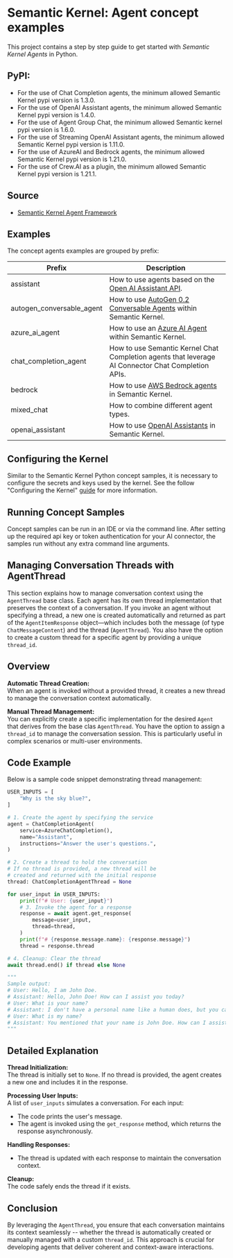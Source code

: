# Semantic Kernel: Agent concept examples

This project contains a step by step guide to get started with _Semantic Kernel Agents_ in Python.

## PyPI:

- For the use of Chat Completion agents, the minimum allowed Semantic Kernel pypi version is 1.3.0.
- For the use of OpenAI Assistant agents, the minimum allowed Semantic Kernel pypi version is 1.4.0.
- For the use of Agent Group Chat, the minimum allowed Semantic kernel pypi version is 1.6.0.
- For the use of Streaming OpenAI Assistant agents, the minimum allowed Semantic Kernel pypi version is 1.11.0.
- For the use of AzureAI and Bedrock agents, the minimum allowed Semantic Kernel pypi version is 1.21.0.
- For the use of Crew.AI as a plugin, the minimum allowed Semantic Kernel pypi version is 1.21.1.


## Source

- [Semantic Kernel Agent Framework](../../../semantic_kernel/agents/)

## Examples

The concept agents examples are grouped by prefix:

Prefix|Description
---|---
assistant|How to use agents based on the [Open AI Assistant API](https://platform.openai.com/docs/assistants).
autogen_conversable_agent| How to use [AutoGen 0.2 Conversable Agents](https://microsoft.github.io/autogen/0.2/docs/Getting-Started) within Semantic Kernel.
azure_ai_agent|How to use an [Azure AI Agent](https://learn.microsoft.com/en-us/azure/ai-services/agents/quickstart?pivots=programming-language-python-azure) within Semantic Kernel.
chat_completion_agent|How to use Semantic Kernel Chat Completion agents that leverage AI Connector Chat Completion APIs.
bedrock|How to use [AWS Bedrock agents](https://aws.amazon.com/bedrock/agents/) in Semantic Kernel.
mixed_chat|How to combine different agent types.
openai_assistant|How to use [OpenAI Assistants](https://platform.openai.com/docs/assistants/overview) in Semantic Kernel.

## Configuring the Kernel

Similar to the Semantic Kernel Python concept samples, it is necessary to configure the secrets
and keys used by the kernel. See the follow "Configuring the Kernel" [guide](../README.md#configuring-the-kernel) for
more information.

## Running Concept Samples

Concept samples can be run in an IDE or via the command line. After setting up the required api key or token authentication
for your AI connector, the samples run without any extra command line arguments.

## Managing Conversation Threads with AgentThread

This section explains how to manage conversation context using the `AgentThread` base class. Each agent has its own thread implementation that preserves the context of a conversation. If you invoke an agent without specifying a thread, a new one is created automatically and returned as part of the `AgentItemResponse` object—which includes both the message (of type `ChatMessageContent`) and the thread (`AgentThread`). You also have the option to create a custom thread for a specific agent by providing a unique `thread_id`.

## Overview

**Automatic Thread Creation:**  
When an agent is invoked without a provided thread, it creates a new thread to manage the conversation context automatically.

**Manual Thread Management:**  
You can explicitly create a specific implementation for the desired `Agent` that derives from the base clas `AgentThread`. You have the option to assign a `thread_id` to manage the conversation session. This is particularly useful in complex scenarios or multi-user environments.

## Code Example

Below is a sample code snippet demonstrating thread management:

```python
USER_INPUTS = [
    "Why is the sky blue?",
]

# 1. Create the agent by specifying the service
agent = ChatCompletionAgent(
    service=AzureChatCompletion(),
    name="Assistant",
    instructions="Answer the user's questions.",
)

# 2. Create a thread to hold the conversation
# If no thread is provided, a new thread will be
# created and returned with the initial response
thread: ChatCompletionAgentThread = None

for user_input in USER_INPUTS:
    print(f"# User: {user_input}")
    # 3. Invoke the agent for a response
    response = await agent.get_response(
        message=user_input,
        thread=thread,
    )
    print(f"# {response.message.name}: {response.message}")
    thread = response.thread

# 4. Cleanup: Clear the thread
await thread.end() if thread else None

"""
Sample output:
# User: Hello, I am John Doe.
# Assistant: Hello, John Doe! How can I assist you today?
# User: What is your name?
# Assistant: I don't have a personal name like a human does, but you can call me Assistant.?
# User: What is my name?
# Assistant: You mentioned that your name is John Doe. How can I assist you further, John?
"""
```

## Detailed Explanation

**Thread Initialization:**  
The thread is initially set to `None`. If no thread is provided, the agent creates a new one and includes it in the response.

**Processing User Inputs:**  
A list of `user_inputs` simulates a conversation. For each input:
- The code prints the user's message.
- The agent is invoked using the `get_response` method, which returns the response asynchronously.

**Handling Responses:**  
- The thread is updated with each response to maintain the conversation context.

**Cleanup:**  
The code safely ends the thread if it exists.

## Conclusion

By leveraging the `AgentThread`, you ensure that each conversation maintains its context seamlessly -- whether the thread is automatically created or manually managed with a custom `thread_id`. This approach is crucial for developing agents that deliver coherent and context-aware interactions.



